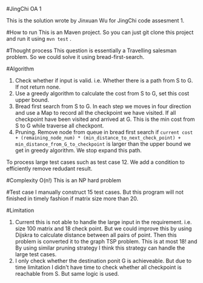 #JingChi OA 1

This is the solution wrote by Jinxuan Wu for JingChi code assesment 1. 

#How to run
This is an Maven project. So you can just git clone this project and run it using `mvn test` .

#Thought process
This question is essentially a Travelling salesman problem. So we could solve it using bread-first-search.

#Algorithm
1. Check whether if input is valid. i.e. Whether there is a path from S to G. If not return none. 
2. Use a greedy algorithm to calculate the cost from S to G, set this cost upper bound.
3. Bread first search from S to G. In each step we moves in four direction and use a Map to record all the checkpoint we have visited. If all checkpoint have been visited and arrived at G. This is the min cost from S to G while traverse all checkpont.
4. Pruning. Remove node from queue in bread first search if `current cost + (remaining_node_num) * (min_distance_to_next_check_point) + min_distance_from_G_to_checkpoint` is larger than the upper bound we get in greedy algorithm. We stop expand this path.

To process large test cases such as test case 12. We add a condition to efficiently remove redudant result.

#Complexity
O(n!) This is an NP hard problem

#Test case
I manually construct 15 test cases. But this program will not finished in timely fashion if matrix size more than 20.    

#Limitation 
1. Current this is not able to handle the large input in the requirement. i.e. size 100 matrix and 18 check point. But we could improve this by using Dijskra to calculate distance between all pairs of point. Then this problem is converted it to the graph TSP problem. This is at most 18! and By using similar pruning strategy I think this strategy can handle the large test cases.
2. I only check whether the destination ponit G is achieveable. But due to time limitation I didn't have time to check whether all checkpoint is reachable from S. But same logic is used. 

 
 


